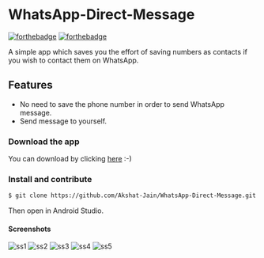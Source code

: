 # WhatsApp-Direct-Message

[![forthebadge](https://forthebadge.com/images/badges/built-for-android.svg)](http://forthebadge.com)
[![forthebadge](https://forthebadge.com/images/badges/made-with-java.svg)](http://forthebadge.com)

A simple app which saves you the effort of saving numbers as contacts if you wish to contact them on WhatsApp.

## Features
* No need to save the phone number in order to send WhatsApp message.
* Send message to yourself.

### Download the app

You can download by clicking [here](https://github.com/NJACKWinterOfCode/WhatsApp-Direct-Message/raw/master/apk/WhatsApp_Direct_Message.apk) :-)

### Install and contribute

```sh
$ git clone https://github.com/Akshat-Jain/WhatsApp-Direct-Message.git
```
Then open in Android Studio.
#### Screenshots
![ss1](https://user-images.githubusercontent.com/43731599/50734827-087db480-11cb-11e9-804f-114640843bbc.png)
![ss2](https://user-images.githubusercontent.com/43731599/50734836-221efc00-11cb-11e9-9e66-ce9668694877.png)
![ss3](https://user-images.githubusercontent.com/43731599/50734840-39f68000-11cb-11e9-9cfa-b330e79a8ad8.png)
![ss4](https://user-images.githubusercontent.com/43731599/50734845-51ce0400-11cb-11e9-9a81-54d9d2211012.png)
![ss5](https://user-images.githubusercontent.com/43731599/50734852-61e5e380-11cb-11e9-8bf2-d0c90e50510b.png)
